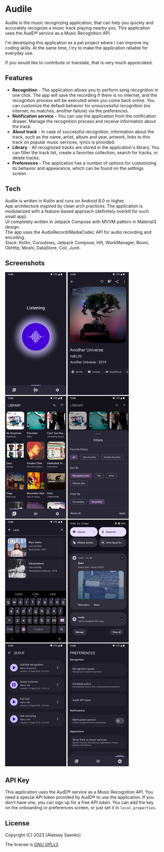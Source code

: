 # Audile

Audile is the music recognizing application, that can help you quickly and accurately recognize a music track playing nearby you.
This application uses the AudD® service as a Music Recognition API.

I'm developing this application as a pet project where I can improve my coding skills. At the same time, I try to make the application reliable for everyday use.

If you would like to contribute or translate, that is very much appreciated.

## Features

* **Recognition** - The application allows you to perform song recognition in one click. The app will save the recording if there is no internet, and the recognition process will be executed when you come back online. You can customize the default behavior for unsuccessful recognition (no internet, no matches, another failure) via the preferences.
* **Notification service** - You can use the application from the notification drawer. Manage the recognition process and receive information about the track.
* **About track** - In case of successful recognition, information about the track, such as the name, artist, album and year, artwork, links to this track on popular music services, lyrics is provided.
* **Library** - All recognized tracks are stored in the application's library. You can filter the track list, create a favorites collection, search for tracks, or delete tracks.
* **Preferences** - The application has a number of options for customizing its behavior and appearance, which can be found on the settings screen.

## Tech

Audile is written in Kotlin and runs on Android 8.0 or higher.  
App architecture inspired by clean arch practices. The application is modularized with a feature-based approach (definitely overkill for such small app).  
UI completely written in Jetpack Compose with MVVM pattern in Material3 design.  
The app uses the AudioRecord/MediaCodec API for audio recording and encoding.  
Stack: Kotlin, Coroutines, Jetpack Compose, Hilt, WorkManager, Room, OkHttp, Moshi, DataStore, Coil, Junit.  

## Screenshots
[<img src="./fastlane/metadata/android/en-US/images/phoneScreenshots/00.png" width=200>](./fastlane/metadata/android/en-US/images/phoneScreenshots/00.png "Recognition screen")
[<img src="./fastlane/metadata/android/en-US/images/phoneScreenshots/01.png" width=200>](./fastlane/metadata/android/en-US/images/phoneScreenshots/01.png "Track screen")
[<img src="./fastlane/metadata/android/en-US/images/phoneScreenshots/02.png" width=200>](./fastlane/metadata/android/en-US/images/phoneScreenshots/02.png "Library screen")
[<img src="./fastlane/metadata/android/en-US/images/phoneScreenshots/03.png" width=200>](./fastlane/metadata/android/en-US/images/phoneScreenshots/03.png "Library filter")
[<img src="./fastlane/metadata/android/en-US/images/phoneScreenshots/04.png" width=200>](./fastlane/metadata/android/en-US/images/phoneScreenshots/04.png "Library search")
[<img src="./fastlane/metadata/android/en-US/images/phoneScreenshots/05.png" width=200>](./fastlane/metadata/android/en-US/images/phoneScreenshots/05.png "Notification service")
[<img src="./fastlane/metadata/android/en-US/images/phoneScreenshots/06.png" width=200>](./fastlane/metadata/android/en-US/images/phoneScreenshots/06.png "Queue screen")
[<img src="./fastlane/metadata/android/en-US/images/phoneScreenshots/07.png" width=200>](./fastlane/metadata/android/en-US/images/phoneScreenshots/07.png "Preferences screen")

## API Key

This application uses the AudD® service as a Music Recognition API. You need a special API token provided by AudD® to use the application. If you don't have one, you can sign up for a free API token.
You can add the key on the onboarding or preferences screen, or just set it in `local.properties`.

## License

Copyright (C) 2023 [Aleksey Saenko]

The license is [GNU GPLv3](LICENSE.md).
